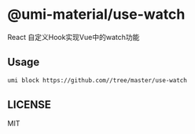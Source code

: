 # @umi-material/use-watch

React 自定义Hook实现Vue中的watch功能

## Usage

```sh
umi block https://github.com//tree/master/use-watch
```

## LICENSE

MIT
